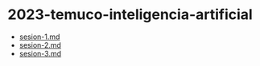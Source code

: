 # 2023-temuco-inteligencia-artificial

- [sesion-1.md](./sesion-1.md)
- [sesion-2.md](./sesion-2.md)
- [sesion-3.md](./sesion-3.md)
